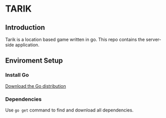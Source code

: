 # TARIK
## Introduction 
Tarik is a location based game written in go. This repo contains the server-side application.
## Enviroment Setup
### Install Go
[Download the Go distribution](https://golang.org/doc/install)

### Dependencies
Use ```go get``` command to find and download all dependencies.


